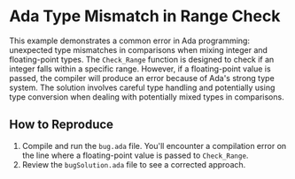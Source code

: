 # Ada Type Mismatch in Range Check

This example demonstrates a common error in Ada programming: unexpected type mismatches in comparisons when mixing integer and floating-point types. The `Check_Range` function is designed to check if an integer falls within a specific range.  However, if a floating-point value is passed, the compiler will produce an error because of Ada's strong type system.  The solution involves careful type handling and potentially using type conversion when dealing with potentially mixed types in comparisons.

## How to Reproduce

1. Compile and run the `bug.ada` file.  You'll encounter a compilation error on the line where a floating-point value is passed to `Check_Range`.
2. Review the `bugSolution.ada` file to see a corrected approach. 
